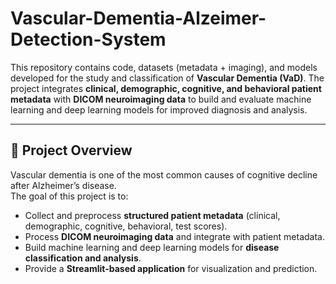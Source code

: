 # Vascular-Dementia-Alzeimer-Detection-System
This repository contains code, datasets (metadata + imaging), and models developed for the study and classification of **Vascular Dementia (VaD)**. The project integrates **clinical, demographic, cognitive, and behavioral patient metadata** with **DICOM neuroimaging data** to build and evaluate machine learning and deep learning models for improved diagnosis and analysis.

---

## 🔬 Project Overview

Vascular dementia is one of the most common causes of cognitive decline after Alzheimer’s disease.  
The goal of this project is to:

- Collect and preprocess **structured patient metadata** (clinical, demographic, cognitive, behavioral, test scores).  
- Process **DICOM neuroimaging data** and integrate with patient metadata.  
- Build machine learning and deep learning models for **disease classification and analysis**.  
- Provide a **Streamlit-based application** for visualization and prediction.  

